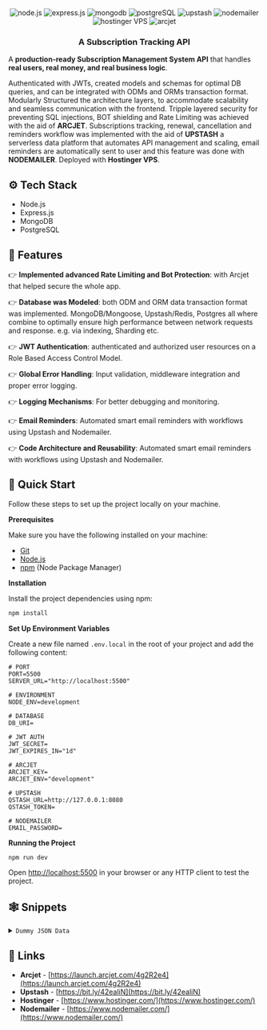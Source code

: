 <div align="center">
  <br />
  <br />
  
  <div>
    <img src="https://img.shields.io/badge/node.js-339933?style=for-the-badge&logo=Node.js&logoColor=white" alt="node.js" />
    <img src="https://img.shields.io/badge/express.js-000000?style=for-the-badge&logo=express&logoColor=white" alt="express.js" />
    <img src="https://img.shields.io/badge/-MongoDB-13aa52?style=for-the-badge&logo=mongodb&logoColor=white" alt="mongodb" />
    <img src="https://img.shields.io/badge/PostgreSQL-336791?style=for-the-badge&logo=postgresql&logoColor=white" alt="postgreSQL" />
    <img src="https://img.shields.io/badge/Upstash-08E066?style=for-the-badge&logo=upstash&logoColor=white" alt="upstash" />
    <img src="https://img.shields.io/badge/Nodemailer-346F98?style=for-the-badge&logo=nodemailer&logoColor=white" alt="nodemailer" />
    <img src="https://img.shields.io/badge/Hostinger_VPS-673DE6?style=for-the-badge&logo=hostinger&logoColor=white" alt="hostinger VPS" />
    <img src="https://img.shields.io/badge/Arcjet-000000?style=for-the-badge&logo=data:image/svg+xml;base64,PHN2ZyB3aWR0aD0iMzQiIGhlaWdodD0iMzQiIHZpZXdCb3g9IjAgMCAzNCAzNCIgZmlsbD0ibm9uZSIgeG1sbnM9Imhttp://www.w3.org/2000/svgIj48cGF0aCBkPSJNMzMgMThDMzMgMjUuNzI4IDI3LjczIDMyIDIxIDEySDFWMTBDNy4yNzIgMTAgMTMgMTUuMjcgMTMgMjFDMTMgMjYuNzMgNy4yNzIgMzIgMSAzMkgxMUMxNy43MjggMzIgMjMgMjYuNzMgMjMgMjFDMjMgMTUuMjcgMTcuNzMgMTAgMTEgMTBIMzdWMTBaIiBmaWxsPSJ3aGl0ZSIvPjwvc3ZnPg==&logoColor=white" alt="arcjet" />
    
  </div>

  <h3 align="center">A Subscription Tracking API</h3>
</div>

A **production-ready Subscription Management System API** that handles **real users, real money, and real business logic**.

Authenticated with JWTs, created models and schemas for optimal DB queries, and can be integrated with ODMs and ORMs transaction format. Modularly Structured the architecture layers, to accommodate scalability and seamless communication with the frontend. Tripple layered security for preventing SQL injections, BOT shielding and Rate Limiting was achieved with the aid of **ARCJET**. Subscriptions tracking, renewal, cancellation and reminders workflow was implemented with the aid of **UPSTASH** a serverless data platform that automates API management and scaling, email reminders are automatically sent to user and this feature was done with **NODEMAILER**. Deployed with **Hostinger VPS**.

## <a name="tech-stack">⚙️ Tech Stack</a>

- Node.js
- Express.js
- MongoDB
- PostgreSQL

## <a name="features">🔋 Features</a>

👉 **Implemented advanced Rate Limiting and Bot Protection**: with Arcjet that helped secure the whole app.

👉 **Database was Modeled**: both ODM and ORM data transaction format was implemented. MongoDB/Mongoose, Upstash/Redis, Postgres all where combine to optimally ensure high performance between network requests and response. e.g. via indexing, Sharding etc.

👉 **JWT Authentication**: authenticated and authorized user resources on a Role Based Access Control Model.

👉 **Global Error Handling**: Input validation, middleware integration and proper error logging.

👉 **Logging Mechanisms**: For better debugging and monitoring.

👉 **Email Reminders**: Automated smart email reminders with workflows using Upstash and Nodemailer.

👉 **Code Architecture and Reusability**: Automated smart email reminders with workflows using Upstash and Nodemailer.

## <a name="quick-start">🤸 Quick Start</a>

Follow these steps to set up the project locally on your machine.

**Prerequisites**

Make sure you have the following installed on your machine:

- [Git](https://git-scm.com/)
- [Node.js](https://nodejs.org/en)
- [npm](https://www.npmjs.com/) (Node Package Manager)

**Installation**

Install the project dependencies using npm:

```bash
npm install
```

**Set Up Environment Variables**

Create a new file named `.env.local` in the root of your project and add the following content:

```env
# PORT
PORT=5500
SERVER_URL="http://localhost:5500"

# ENVIRONMENT
NODE_ENV=development

# DATABASE
DB_URI=

# JWT AUTH
JWT_SECRET=
JWT_EXPIRES_IN="1d"

# ARCJET
ARCJET_KEY=
ARCJET_ENV="development"

# UPSTASH
QSTASH_URL=http://127.0.0.1:8080
QSTASH_TOKEN=

# NODEMAILER
EMAIL_PASSWORD=
```

**Running the Project**

```bash
npm run dev
```

Open [http://localhost:5500](http://localhost:5500) in your browser or any HTTP client to test the project.

## <a name="snippets">🕸️ Snippets</a>

<details>
<summary><code>Dummy JSON Data</code></summary>

```json
{
  "name": "Udoka Wear Ltd",
  "price": 139.0,
  "currency": "USD",
  "frequency": "monthly",
  "category": "Entertainment",
  "startDate": "2025-01-20T00:00:00.000Z",
  "paymentMethod": "Credit Card"
}
```

</details>

## <a name="links">🔗 Links</a>

- **Arcjet** - [https://launch.arcjet.com/4g2R2e4](https://launch.arcjet.com/4g2R2e4)
- **Upstash** - [https://bit.ly/42ealiN](https://bit.ly/42ealiN)
- **Hostinger** - [https://www.hostinger.com/](https://www.hostinger.com/)
- **Nodemailer** - [https://www.nodemailer.com/](https://www.nodemailer.com/)
